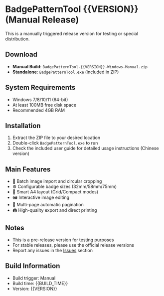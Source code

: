 # BadgePatternTool {{VERSION}} (Manual Release)

This is a manually triggered release version for testing or special distribution.

## Download

- **Manual Build**: `BadgePatternTool-{{VERSION}}-Windows-Manual.zip`
- **Standalone**: `BadgePatternTool.exe` (included in ZIP)

## System Requirements

- Windows 7/8/10/11 (64-bit)
- At least 100MB free disk space
- Recommended 4GB RAM

## Installation

1. Extract the ZIP file to your desired location
2. Double-click `BadgePatternTool.exe` to run
3. Check the included user guide for detailed usage instructions (Chinese version)

## Main Features

- 🎨 Batch image import and circular cropping
- ⚙️ Configurable badge sizes (32mm/58mm/75mm)
- 📐 Smart A4 layout (Grid/Compact modes)
- 🖼️ Interactive image editing
- 📄 Multi-page automatic pagination
- 🖨️ High-quality export and direct printing

## Notes

- This is a pre-release version for testing purposes
- For stable releases, please use the official release versions
- Report any issues in the [Issues](https://github.com/fenglyu1314/BadgePatternTool/issues) section

## Build Information

- Build trigger: Manual
- Build time: {{BUILD_TIME}}
- Version: {{VERSION}}
